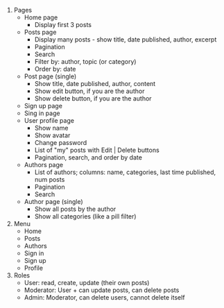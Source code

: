 1. Pages
    - Home page
        + Display first 3 posts
    - Posts page
        + Display many posts - show title, date published, author, excerpt
        + Pagination
        + Search
        + Filter by: author, topic (or category)
        + Order by: date
    - Post page (single)
        + Show title, date published, author, content
        + Show edit button, if you are the author
        + Show delete button, if you are the author
    - Sign up page
    - Sing in page
    - User profile page
        + Show name
        + Show avatar
        + Change password
        + List of "my" posts with Edit | Delete buttons
        + Pagination, search, and order by date
    - Authors page
        + List of authors; columns: name, categories, last time published, num posts
        + Pagination
        + Search
    - Author page (single)
        + Show all posts by the author
        + Show all categories (like a pill filter)
2. Menu
    - Home
    - Posts
    - Authors
    - Sign in
    - Sign up
    - Profile
3. Roles
    - User: read, create, update (their own posts)
    - Moderator: User + can update posts, can delete posts
    - Admin: Moderator, can delete users, cannot delete itself